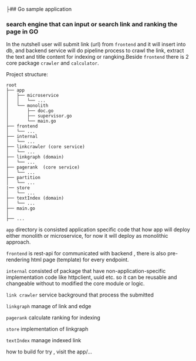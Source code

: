 ├## Go sample application
### search engine that can input or search link and ranking the page in GO 



In the nutshell user will submit link (url) from `frontend` and it will insert into db, and backend service will do pipeline process to crawl the link, extract the text and title content for indexing or rangking.Beside `frontend` there is 2 core package `crawler` and `calculator`.

Project structure:
```
root
├── app
│   ├── microservice
│   │   └── ...
│   └── monolith
│       ├── doc.go
│       ├── supervisor.go
│       └── main.go
├── frontend
│   └── ...
├── internal
│   └── ...
├── linkcrawler (core service)
│   └── ...
├── linkgraph (domain)
│   └── ...
├── pagerank  (core service)
│   └── ...
├── partition
│   └── ...
|── store
│   └── ...
├── textIndex (domain)
│   └── ...
├── main.go
│
├── ...

```

`app` directory is consisted application specific code that how app will deploy either monolith or microservice, for now it will deploy as monolithic approach.

`frontend` is rest-api for communicated with backend , there is also pre-rendering html page (template) for every endpoint.

`internal` consisted of package that have non-application-specific implementation code like httpclient, uuid etc. so it can be reusable and changeable without to modified the core module or logic.

`link crawler` service background that process the submitted

`linkgraph` manage of link and edge

`pagerank` calculate ranking for indexing

`store` implementation of linkgraph

`textIndex` manage indexed link 

<!-- `services` wire component (app-specific) like crawler and pagerank into link-database or index-database -->

how to build for try , visit the app/... 

